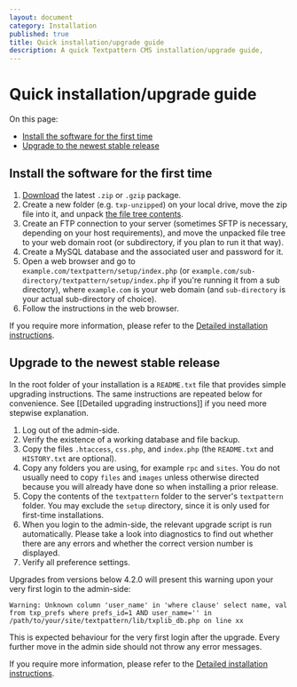 ```yaml
---
layout: document
category: Installation
published: true
title: Quick installation/upgrade guide
description: A quick Textpattern CMS installation/upgrade guide,
---
```


# Quick installation/upgrade guide

On this page:

* [Install the software for the first time](#install-the-software-for-the-first-time)
* [Upgrade to the newest stable release](#upgrade-to-the-newest-stable-release)

## Install the software for the first time

1. [Download](http://textpattern.com/download) the latest `.zip` or `.gzip` package.
2. Create a new folder (e.g. `txp-unzipped`) on your local drive, move the zip file into it, and unpack [the file tree contents](https://github.com/textpattern/textpattern).
3. Create an FTP connection to your server (sometimes SFTP is necessary, depending on your host requirements), and move the unpacked file tree to your web domain root (or subdirectory, if you plan to run it that way).
4. Create a MySQL database and the associated user and password for it.
5. Open a web browser and go to `example.com/textpattern/setup/index.php` (or `example.com/sub-directory/textpattern/setup/index.php` if you're running it from a sub directory), where `example.com` is your web domain (and `sub-directory` is your actual sub-directory of choice).
6. Follow the instructions in the web browser.

If you require more information, please refer to the [Detailed installation instructions](https://docs.textpattern.io/installation/).

## Upgrade to the newest stable release

In the root folder of your installation is a `README.txt` file that provides simple upgrading instructions. The same instructions are repeated below for convenience. See [[Detailed upgrading instructions]] if you need more stepwise explanation.

1. Log out of the admin-side.
2. Verify the existence of a working database and file backup.
3. Copy the files `.htaccess`, `css.php`, and `index.php` (the `README.txt` and `HISTORY.txt` are optional).
4. Copy any folders you are using, for example `rpc` and `sites`. You do not usually need to copy `files` and `images` unless otherwise directed because you will already have done so when installing a prior release.
5. Copy the contents of the `textpattern` folder to the server's `textpattern` folder. You may exclude the `setup` directory, since it is only used for first-time installations.
6. When you login to the admin-side, the relevant upgrade script is run automatically. Please take a look into diagnostics to find out whether there are any errors and whether the correct version number is displayed.
7. Verify all preference settings.

Upgrades from versions below 4.2.0 will present this warning upon your very first login to the admin-side:

~~~
Warning: Unknown column 'user_name' in 'where clause' select name, val from txp_prefs where prefs_id=1 AND user_name='' in /path/to/your/site/textpattern/lib/txplib_db.php on line xx
~~~

This is expected behaviour for the very first login after the upgrade. Every further move in the admin side should not throw any error messages.

If you require more information, please refer to the [Detailed installation instructions](https://docs.textpattern.io/installation/).
